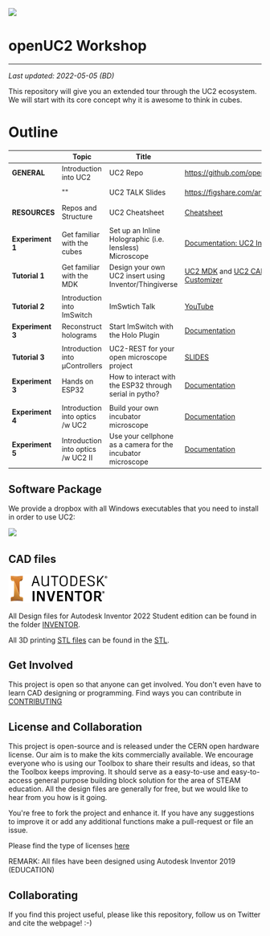 <p align="left">
<a href="#logo" name="logo"><img src="https://raw.githubusercontent.com/bionanoimaging/UC2-GIT/master/IMAGES/UC2_logo_text.png" width="400"></a>
</p>


# openUC2 Workshop
---

*Last updated: 2022-05-05 (BD)*

This repository will give you an extended tour through the UC2 ecosystem. We will start with its core concept why it is awesome to think in cubes.

# Outline

|  |  Topic | Title  |  Links  | Time |
|---|---|---|---|---|
|**GENERAL** | Introduction into UC2 | UC2 Repo | https://github.com/openUC2/UC2-GIT | ca. 3 min|
|  | "" | UC2 TALK Slides | https://figshare.com/articles/presentation/Untitled_Item/19615560 | ca. 30 min|
| **RESOURCES** | Repos and Structure | UC2 Cheatsheet | [Cheatsheet](./UC2_01_GENERAL.md) | ca. 10 min|
||||||
| **Experiment 1** | Get familiar with the cubes | Set up an Inline Holographic (i.e. lensless) Microscope | [Documentation: UC2 In-Line HoloMic](./UC2_02_HoloMic.md) | ca. 20 min |
| **Tutorial 1** | Get familiar with the MDK | Design your own UC2 insert using Inventor/Thingiverse | [UC2 MDK](https://github.com/openUC2/UC2-GIT/tree/master/MDK) and [UC2 CAD Template](https://github.com/openUC2/UC2-Module-Template) and [UC2 Thingiverse Customizer](https://www.thingiverse.com/thing:4377691)| ca. 20 min |
||||||
| **Tutorial 2** | Introduction into ImSwitch | ImSwtich Talk | [YouTube](https://www.youtube.com/watch?v=XsbnMkGSPQQ&ab_channel=XavierCasasMoreno) | ca. 15 min|
| **Experiment 3** | Reconstruct holograms | Start ImSwitch with the Holo Plugin |[Documentation](./UC2_02_HoloMic.md#reconstruction)  | (30-45 Minutes)|
||||||
|**Tutorial 3**| Introduction into µControllers| UC2-REST for your open microscope project |[SLIDES](./PRESENTATION/UC2_Electronics.pdf)  | (10-15 Minutes) |
|**Experiment 3**| Hands on ESP32 | How to interact with the ESP32 through serial in pytho? | [Documentation](./UC2_03_UC2_REST.md)  | (30-45 Minutes) |
||||||
|**Experiment 4**| Introduction into optics /w UC2 | Build your own incubator microscope |[Documentation](./UC2_05_IncubatorMic.md)  | (30-45 min) |
|**Experiment 5**| Introduction into optics /w UC2 II | Use your cellphone as a camera for the incubator microscope |[Documentation](./UC2_06_smartphoneMic.md)  | (15-30 min) |


## Software Package

We provide a dropbox with all Windows executables that you need to install in order to use UC2:

<p align="left">
<a href="https://www.dropbox.com/sh/pea63wifrq3edsl/AAChzXEGA55uUt2Kjxxfk_Dka?dl=0" name="logo"><img src="https://upload.wikimedia.org/wikipedia/commons/thumb/7/78/Dropbox_Icon.svg/86px-Dropbox_Icon.svg.png" width="40"></a>
</p>


## CAD files


<p align="left">
<a href="https://www.dropbox.com/sh/pea63wifrq3edsl/AAChzXEGA55uUt2Kjxxfk_Dka?dl=0" name="logo"><img src="./IMAGES/autodesk-inventor-logo.png" width="200"></a>
</p>

All Design files for Autodesk Inventor 2022 Student edition can be found in the folder [INVENTOR](./INVENTOR).

All 3D printing [STL files](./STL) can be found in the [STL](./STL).


## Get Involved

This project is open so that anyone can get involved. You don't even have to learn CAD designing or programming. Find ways you can contribute in  [CONTRIBUTING](https://github.com/openUC2/UC2-GIT/blob/master/CONTRIBUTING.md)


## License and Collaboration

This project is open-source and is released under the CERN open hardware license. Our aim is to make the kits commercially available.
We encourage everyone who is using our Toolbox to share their results and ideas, so that the Toolbox keeps improving. It should serve as a easy-to-use and easy-to-access general purpose building block solution for the area of STEAM education. All the design files are generally for free, but we would like to hear from you how is it going.

You're free to fork the project and enhance it. If you have any suggestions to improve it or add any additional functions make a pull-request or file an issue.

Please find the type of licenses [here](https://github.com/openUC2/UC2-GIT/blob/master/License.md)

REMARK: All files have been designed using Autodesk Inventor 2019 (EDUCATION)


## Collaborating
If you find this project useful, please like this repository, follow us on Twitter and cite the webpage! :-)
